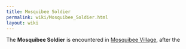 ```yaml
---
title: Mosquibee Soldier
permalink: wiki/Mosquibee_Soldier.html
layout: wiki
---
```


The **Mosquibee Soldier** is encountered in [Mosquibee
Village](Mosquibee_Village "wikilink"), after the
